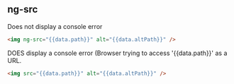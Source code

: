 ## ng-src

Does not display a console error
``` html
<img ng-src="{{data.path}}" alt="{{data.altPath}}" />
```

DOES display a console error (Browser trying to access '{{data.path}}' as a URL.
``` html
<img src="{{data.path}}" alt="{{data.altPath}}" />
```
